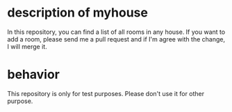 # description of myhouse
In this repository, you can find a list of all rooms in any house. 
If you want to add a room, please send me a pull request and if I'm agree with the change, I will merge it.
# behavior
This repository is only for test purposes. Please don't use it for other purpose.
